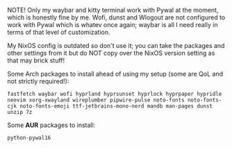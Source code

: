 NOTE! Only my waybar and kitty terminal work with Pywal at the moment, which is honestly fine by me. Wofi, dunst and Wlogout are not configured to work with Pywal which is whatev once again; waybar is all I need really in terms of that level of customization.

My NixOS config is outdated so don't use it; you can take the packages and other settings from it but do NOT copy over the NixOS version setting as that may brick stuff!

Some Arch packages to install ahead of using my setup (some are QoL and not strictly required!):

```
fastfetch waybar wofi hyprland hyprsunset hyprlock hyprpaper hypridle neovim xorg-xwayland wireplumber pipwire-pulse noto-fonts noto-fonts-cjk noto-fonts-emoji ttf-jetbrains-mono-nerd mandb man-pages dunst unzip 7z
```

Some **AUR** packages to install:

```
python-pywal16 
```
